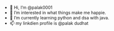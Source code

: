 - 👋 Hi, I’m @palak0001
- 👀 I’m interested in what things make me happie.
- 🌱 I’m currently learning python and dsa with java.
- 📫 my linkdien profile is @palak dudhat
  

<!---
palak0001/palak0001 is a ✨ special ✨ repository because its `README.md` (this file) appears on your GitHub profile.
You can click the Preview link to take a look at your changes.
--->
